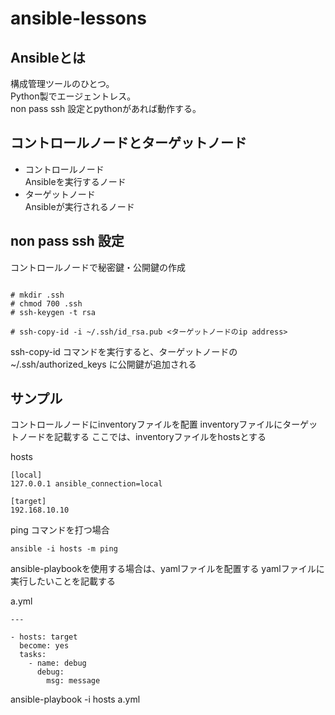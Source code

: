 # ansible-lessons

## Ansibleとは
構成管理ツールのひとつ。  
Python製でエージェントレス。  
non pass ssh 設定とpythonがあれば動作する。  

## コントロールノードとターゲットノード
* コントロールノード  
Ansibleを実行するノード  
* ターゲットノード  
Ansibleが実行されるノード  

## non pass ssh 設定
コントロールノードで秘密鍵・公開鍵の作成
```

# mkdir .ssh
# chmod 700 .ssh
# ssh-keygen -t rsa

# ssh-copy-id -i ~/.ssh/id_rsa.pub <ターゲットノードのip address>
```

 ssh-copy-id コマンドを実行すると、ターゲットノードの　~/.ssh/authorized_keys に公開鍵が追加される

## サンプル
コントロールノードにinventoryファイルを配置
inventoryファイルにターゲットノードを記載する
ここでは、inventoryファイルをhostsとする

hosts
```
[local]
127.0.0.1 ansible_connection=local

[target]
192.168.10.10
```

ping コマンドを打つ場合
```
ansible -i hosts -m ping
```

ansible-playbookを使用する場合は、yamlファイルを配置する
yamlファイルに実行したいことを記載する

a.yml
```
---

- hosts: target
  become: yes
  tasks:
    - name: debug
      debug:
        msg: message
```

ansible-playbook -i hosts a.yml




 
 
